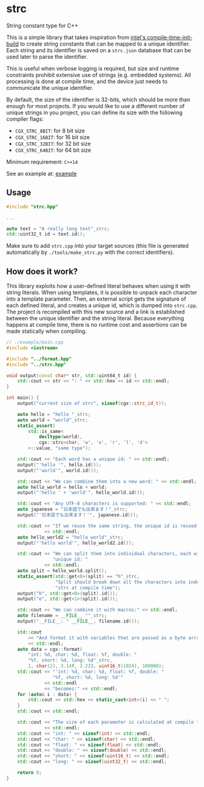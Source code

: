 # strc
String constant type for C++

This is a simple library that takes inspiration from [intel's compile-time-init-build](https://github.com/intel/compile-time-init-build) to create string constants that can be mapped to a unique identifier. Each string and its identifier is saved on a `strc.json` database that can be used later to parse the identifier.

This is useful when verbose logging is required, but size and runtime constraints prohibit extensive use of strings (e.g. embedded systems). All processing is done at compile time, and the device just needs to communicate the unique identifier.

By default, the size of the identifier is 32-bits, which should be more than enough for most projects. If you would like to use a different number of unique strings in you project, you can define its size with the following compiler flags:

- `CGX_STRC_8BIT`: for 8 bit size
- `CGX_STRC_16BIT`: for 16 bit size
- `CGX_STRC_32BIT`: for 32 bit size
- `CGX_STRC_64BIT`: for 64 bit size

Minimum requirement: `C++14`

See an example at: [example](./example)

## Usage

```cpp
#include "strc.hpp"

...

auto text = "A really long text"_strc;
std::uint32_t id = text.id();

```

Make sure to add `strc.cpp` into your target sources (this file is generated automatically by `./tools/make_strc.py` with the correct identifiers).

## How does it work?

This library exploits how a user-defined literal behaves when using it with string literals. When using templates, it is possible to unpack each character into a template parameter. Then, an external script gets the signature of each defined literal, and creates a unique id, which is dumped into `strc.cpp`. The project is recompiled with this new source and a link is established between the unique identifier and the string literal. Because everything happens at compile time, there is no runtime cost and assertions can be made statically when compiling.

```cpp
// ./example/main.cpp
#include <iostream>

#include "../format.hpp"
#include "../strc.hpp"

void output(const char* str, std::uint64_t id) {
    std::cout << str << ": " << std::hex << id << std::endl;
}

int main() {
    output("current size of strc", sizeof(cgx::strc_id_t));

    auto hello = "hello "_strc;
    auto world = "world"_strc;
    static_assert(
        std::is_same<
            decltype(world),
            cgx::strc<char, 'w', 'o', 'r', 'l', 'd'>
        >::value, "same type");

    std::cout << "Each word has a unique id: " << std::endl;
    output("'hello '", hello.id());
    output("'world'", world.id());

    std::cout << "We can combine them into a new word: " << std::endl;
    auto hello_world = hello + world;
    output("'hello ' + 'world'", hello_world.id());

    std::cout << "Any UTF-8 characters is supported: " << std::endl;
    auto japanese = "日本語でも出来ます！"_strc;
    output("'日本語でも出来ます！'", japanese.id());

    std::cout << "If we reuse the same string, the unique id is reused:"
              << std::endl;
    auto hello_world2 = "hello world"_strc;
    output("'hello world'", hello_world2.id());

    std::cout << "We can split them into individual characters, each with a "
                 "unique id: "
              << std::endl;
    auto split = hello_world.split();
    static_assert(std::get<0>(split) == "h"_strc,
                  "Split should break down all the characters into independent "
                  "strc at compile time");
    output("h", std::get<0>(split).id());
    output("e", std::get<1>(split).id());

    std::cout << "We can combine it with macros:" << std::endl;
    auto filename = __FILE__ ""_strc;
    output("__FILE__: " __FILE__, filename.id());

    std::cout
        << "And format it with variables that are passed as a byte array: "
        << std::endl;
    auto data = cgx::format(
        "int: %d, char: %d, float: %f, double: "
        "%f, short: %d, long: %d"_strc,
        1, char(2), 3.14f, 2.223, uint16_t(1024), 100000);
    std::cout << "'int: %d, char: %d, float: %f, double: "
                 "%f, short: %d, long: %d'"
              << std::endl
              << "becomes:" << std::endl;
    for (auto& i : data) {
        std::cout << std::hex << static_cast<int>(i) << " ";
    }
    std::cout << std::endl;

    std::cout << "The size of each parameter is calculated at compile time: "
              << std::endl;
    std::cout << "int: " << sizeof(int) << std::endl;
    std::cout << "char: " << sizeof(char) << std::endl;
    std::cout << "float: " << sizeof(float) << std::endl;
    std::cout << "double: " << sizeof(double) << std::endl;
    std::cout << "short: " << sizeof(uint16_t) << std::endl;
    std::cout << "long: " << sizeof(uint32_t) << std::endl;

    return 0;
}
```
